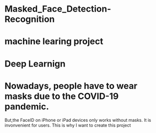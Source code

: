 # Masked_Face_Detection-Recognition
# machine learing project 
# Deep Learnign
# Nowadays, people have to wear masks due to the COVID-19 pandemic. 
But,the FaceID on iPhone or iPad devices only works without masks. It is invonvenient for users. This is why I want to create this project 

